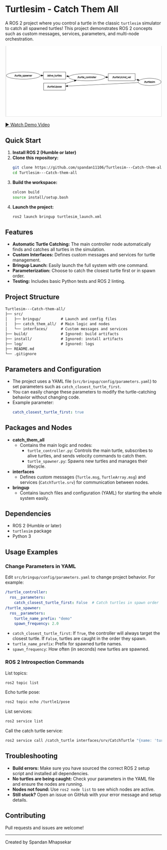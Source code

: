 # Turtlesim - Catch Them All

A ROS 2 project where you control a turtle in the classic `turtlesim` simulator to catch all spawned turtles! This project demonstrates ROS 2 concepts such as custom messages, services, parameters, and multi-node orchestration.

![Project Screenshot](image.png)

[▶️ Watch Demo Video](project_demo.webm)

## Quick Start
1. **Install ROS 2 (Humble or later)**
2. **Clone this repository:**
   ```sh
   git clone https://github.com/spandan11106/Turtlesim---Catch-them-all.git
   cd Turtlesim---Catch-them-all
   ```
3. **Build the workspace:**
   ```sh
   colcon build
   source install/setup.bash
   ```
4. **Launch the project:**
   ```sh
   ros2 launch bringup turtlesim_launch.xml
   ```

## Features
- **Automatic Turtle Catching:** The main controller node automatically finds and catches all turtles in the simulation.
- **Custom Interfaces:** Defines custom messages and services for turtle management.
- **Bringup Launch:** Easily launch the full system with one command.
- **Parameterization:** Choose to catch the closest turtle first or in spawn order.
- **Testing:** Includes basic Python tests and ROS 2 linting.

## Project Structure
```
Turtlesim---Catch-them-all/
├── src/
│   ├── bringup/         # Launch and config files
│   ├── catch_them_all/  # Main logic and nodes
│   └── interfaces/      # Custom messages and services
├── build/               # Ignored: build artifacts
├── install/             # Ignored: install artifacts
├── log/                 # Ignored: logs
├── README.md
└── .gitignore
```

## Parameters and Configuration
- The project uses a YAML file (`src/bringup/config/parameters.yaml`) to set parameters such as `catch_closest_turtle_first`.
- You can easily change these parameters to modify the turtle-catching behavior without changing code.
- Example parameter:
  ```yaml
  catch_closest_turtle_first: true
  ```

## Packages and Nodes
- **catch_them_all**
  - Contains the main logic and nodes:
    - `turtle_controller.py`: Controls the main turtle, subscribes to alive turtles, and sends velocity commands to catch them.
    - `turtle_spawner.py`: Spawns new turtles and manages their lifecycle.
- **interfaces**
  - Defines custom messages (`Turtle.msg`, `TurtleArray.msg`) and services (`CatchTurtle.srv`) for communication between nodes.
- **bringup**
  - Contains launch files and configuration (YAML) for starting the whole system easily.

## Dependencies
- ROS 2 (Humble or later)
- `turtlesim` package
- Python 3

## Usage Examples
### Change Parameters in YAML
Edit `src/bringup/config/parameters.yaml` to change project behavior. For example:
```yaml
/turtle_controller:
  ros__parameters:
    catch_closest_turtle_first: False  # Catch turtles in spawn order
/turtle_spawner:
  ros__parameters:
    turtle_name_prefix: "demo"
    spawn_frequency: 2.0
```
- `catch_closest_turtle_first`: If `True`, the controller will always target the closest turtle. If `False`, turtles are caught in the order they spawn.
- `turtle_name_prefix`: Prefix for spawned turtle names.
- `spawn_frequency`: How often (in seconds) new turtles are spawned.

### ROS 2 Introspection Commands
List topics:
```sh
ros2 topic list
```
Echo turtle pose:
```sh
ros2 topic echo /turtle1/pose
```
List services:
```sh
ros2 service list
```
Call the catch turtle service:
```sh
ros2 service call /catch_turtle interfaces/srv/CatchTurtle "{name: 'turtle2'}"
```

## Troubleshooting
- **Build errors:** Make sure you have sourced the correct ROS 2 setup script and installed all dependencies.
- **No turtles are being caught:** Check your parameters in the YAML file and ensure the nodes are running.
- **Nodes not found:** Use `ros2 node list` to see which nodes are active.
- **Still stuck?** Open an issue on GitHub with your error message and setup details.

## Contributing
Pull requests and issues are welcome!

---
Created by Spandan Mhapsekar